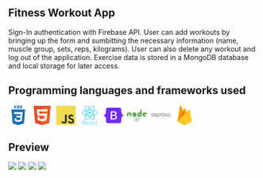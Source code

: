 ## Fitness Workout App
Sign-In authentication with Firebase API. User can add workouts by bringing up the form and sumbitting the necessary information (name, muscle group, sets, reps, kilograms). User can also delete any workout and log out of the application. Exercise data is stored in a MongoDB database and local storage for later access.

## Programming languages and frameworks used
<div>
  <img src="https://github.com/devicons/devicon/blob/master/icons/css3/css3-plain-wordmark.svg"  title="CSS3" alt="CSS" width="40" height="40"/>&nbsp;
  <img src="https://github.com/devicons/devicon/blob/master/icons/html5/html5-original.svg" title="HTML5" alt="HTML" width="40" height="40"/>&nbsp;
  <img src="https://github.com/devicons/devicon/blob/master/icons/javascript/javascript-original.svg" title="JavaScript" alt="JavaScript" width="40" height="40"/>&nbsp;
  <img src="https://github.com/devicons/devicon/blob/master/icons/react/react-original-wordmark.svg" title="React" alt="React" width="40" height="40"/>&nbsp;
  <img src="https://raw.githubusercontent.com/devicons/devicon/55609aa5bd817ff167afce0d965585c92040787a/icons/bootstrap/bootstrap-plain.svg" title="Bootstrap" alt="CSS" width="40" height="40"/>&nbsp;
  <img src="https://github.com/devicons/devicon/blob/master/icons/nodejs/nodejs-plain-wordmark.svg" title="React" alt="NodeJS" width="40" height="40"/>&nbsp;
  <img src="https://github.com/devicons/devicon/blob/master/icons/express/express-original-wordmark.svg" title="React" alt="ExpressJS" width="40" height="40"/>&nbsp;
  <img src="https://github.com/devicons/devicon/blob/master/icons/firebase/firebase-original.svg" title="React" alt="Firebase" width="40" height="40"/>&nbsp;
</div>

## Preview
<img src="https://github.com/CypherSoldier/Fitness-Workout-App/assets/107351021/cee6660b-372d-4ae1-9c89-38bbd15eb4b1">
<img src="https://github.com/CypherSoldier/Fitness-Workout-App/assets/107351021/2acf0688-9456-4306-bf1b-bad3e184dd69">
<img src="https://github.com/CypherSoldier/Fitness-Workout-App/assets/107351021/5eac264b-ab1d-4658-a2d8-fa7d523562bf">
<img src="https://github.com/CypherSoldier/Fitness-Workout-App/assets/107351021/dab2fe1b-25b2-4683-82d4-decf01471f3b">

<!--![Screenshot_28-3-2024_18519_cyphersoldier github io](https://github.com/CypherSoldier/Fitness-Workout-App/assets/107351021/cee6660b-372d-4ae1-9c89-38bbd15eb4b1)
![Screenshot_28-3-2024_18719_localhost](https://github.com/CypherSoldier/Fitness-Workout-App/assets/107351021/2acf0688-9456-4306-bf1b-bad3e184dd69)
![Screenshot_8-4-2024_15177_cyphersoldier github io](https://github.com/CypherSoldier/Fitness-Workout-App/assets/107351021/dab2fe1b-25b2-4683-82d4-decf01471f3b)
![Screenshot_8-4-2024_151650_cyphersoldier github io](https://github.com/CypherSoldier/Fitness-Workout-App/assets/107351021/5eac264b-ab1d-4658-a2d8-fa7d523562bf)
-->

